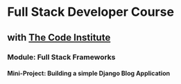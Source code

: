 # Full Stack Developer Course

## with [The Code Institute](https://codeinstitute.net/)

### Module: Full Stack Frameworks

#### Mini-Project:  Building a simple Django Blog Application

